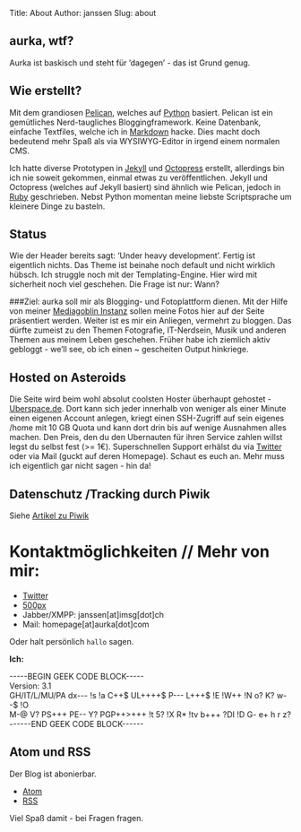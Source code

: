 Title: About 
Author: janssen
Slug: about

## aurka, wtf?
Aurka ist baskisch und steht für ’dagegen’ - das ist Grund genug.

## Wie erstellt?
Mit dem grandiosen [Pelican](http://blog.getpelican.com/ "Pelican Homepage"), welches auf [Python](http://python.org "Python Homepage") basiert.
Pelican ist ein gemütliches Nerd-taugliches Bloggingframework. Keine Datenbank, einfache Textfiles, welche ich in [Markdown](http://daringfireball.net/ "Markdown Homepage") hacke. Dies macht doch bedeutend mehr Spaß als via WYSIWYG-Editor in irgend einem normalen CMS.

Ich hatte diverse Prototypen in [Jekyll](http://jekyllrb.com "Jekyll Homepage") und [Octopress](http://octopress.org "Octopress Homepage") erstellt, allerdings bin ich nie soweit gekommen, einmal etwas zu veröffentlichen. Jekyll und Octopress (welches auf Jekyll basiert) sind ähnlich wie Pelican, jedoch in [Ruby](http://ruby-lang.org "Ruby Homepage") geschrieben. Nebst Python momentan meine liebste Scriptsprache um kleinere Dinge zu basteln.

## Status
Wie der Header bereits sagt: ‘Under heavy development’. Fertig ist eigentlich nichts. Das Theme ist beinahe noch default und nicht wirklich hübsch. Ich struggle noch mit der Templating-Engine. Hier wird mit sicherheit noch viel geschehen. Die Frage ist nur: Wann?

###Ziel: 
aurka soll mir als Blogging- und Fotoplattform dienen. Mit der Hilfe von meiner [Mediagoblin Instanz](http://aurka.mediagoblin.org/ "mediagoblin.aurka.com") sollen meine Fotos hier auf der Seite präsentiert werden. Weiter ist es mir ein Anliegen, vermehrt zu bloggen. Das dürfte zumeist zu den Themen Fotografie, IT-Nerdsein, Musik und anderen Themen aus meinem Leben geschehen. Früher habe ich ziemlich aktiv gebloggt - we’ll see, ob ich einen ~ gescheiten Output hinkriege.

## Hosted on Asteroids
Die Seite wird beim wohl absolut coolsten Hoster überhaupt gehostet - [Uberspace.de](https://uberspace.de "Uberspace Homepage"). Dort kann sich jeder innerhalb von weniger als einer Minute einen eigenen Account anlegen, kriegt einen SSH-Zugriff auf sein eigenes /home mit 10 GB Quota und kann dort drin bis auf wenige Ausnahmen alles machen. Den Preis, den du den Ubernauten für ihren Service zahlen willst legst du selbst fest (>= 1€). Superschnellen Support erhälst du via [Twitter](https://twitter.com/ubernauten "Twitteraccount der Ubernauten") oder via Mail (guckt auf deren Homepage).
Schaut es euch an. Mehr muss ich eigentlich gar nicht sagen - hin da!

## Datenschutz /Tracking durch Piwik
Siehe [Artikel zu Piwik](http://aurka.com/piwik.html "Artikel zu Piwik auf *.aurka.com")

# Kontaktmöglichkeiten // Mehr von mir: 
* [Twitter](https://twitter.com/0xTry "Twitter") 
* [500px](http://500px.com/0xTry "500px")
* Jabber/XMPP: janssen[at]imsg[dot]ch
* Mail: homepage[at]aurka[dot]com

Oder halt persönlich `hallo` sagen.

__Ich:__

<div>
-----BEGIN GEEK CODE BLOCK-----<br>
Version: 3.1<br>
GH/IT/L/MU/PA dx--- !s !a C++$ UL++++$ P--- L+++$ !E !W++ !N o? K? w--$ !O <br>
M-@ V? PS+++ PE-- Y? PGP++>+++ !t 5? !X R* !tv b+++ ?DI !D G- e+ h r z?<br>
------END GEEK CODE BLOCK------<br> 
</div>


## Atom und RSS

Der Blog ist abonierbar.

* [Atom](http://aurka.com/feeds/all.atom.xml)
* [RSS](http://aurka.com/feeds/all.rss.xml)

Viel Spaß damit - bei Fragen fragen.
